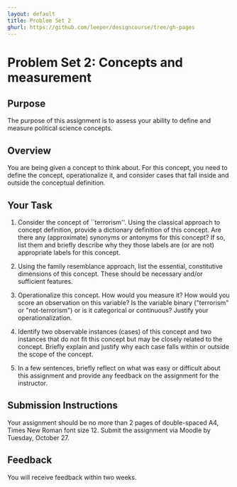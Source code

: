 ```yaml
---
layout: default
title: Problem Set 2
ghurl: https://github.com/leeper/designcourse/tree/gh-pages
---
```


# Problem Set 2: Concepts and measurement

## Purpose

The purpose of this assignment is to assess your ability to define and measure political science concepts.

## Overview

You are being given a concept to think about. For this concept, you need to define the concept, operationalize it, and consider cases that fall inside and outside the conceptual definition.

## Your Task

 1. Consider the concept of ``terrorism''. Using the classical approach to concept definition, provide a dictionary definition of this concept. Are there any (approximate) synonyms or antonyms for this concept? If so, list them and briefly describe why they those labels are (or are not) appropriate labels for this concept.

 2. Using the family resemblance approach, list the essential, constitutive dimensions of this concept. These should be necessary and/or sufficient features.

 3. Operationalize this concept. How would you measure it? How would you score an observation on this variable? Is the variable binary ("terrorism" or "not-terrorism") or is it categorical or continuous? Justify your operationalization.

 4. Identify two observable instances (cases) of this concept and two instances that do not fit this concept but may be closely related to the concept. Briefly explain and justify why each case falls within or outside the scope of the concept.

 5. In a few sentences, briefly reflect on what was easy or difficult about this assignment and provide any feedback on the assignment for the instructor.

## Submission Instructions

Your assignment should be no more than 2 pages of double-spaced A4, Times New Roman font size 12. Submit the assignment via Moodle by Tuesday, October 27.

## Feedback

You will receive feedback within two weeks.

